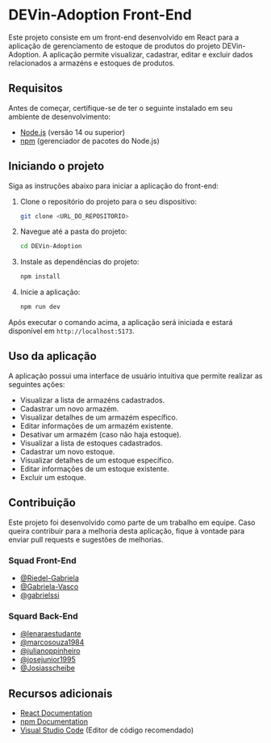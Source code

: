 # DEVin-Adoption Front-End

Este projeto consiste em um front-end desenvolvido em React para a aplicação de gerenciamento de estoque de produtos do projeto DEVin-Adoption. A aplicação permite visualizar, cadastrar, editar e excluir dados relacionados a armazéns e estoques de produtos.

## Requisitos

Antes de começar, certifique-se de ter o seguinte instalado em seu ambiente de desenvolvimento:

- [Node.js](https://nodejs.org) (versão 14 ou superior)
- [npm](https://www.npmjs.com/) (gerenciador de pacotes do Node.js)

## Iniciando o projeto

Siga as instruções abaixo para iniciar a aplicação do front-end:

1. Clone o repositório do projeto para o seu dispositivo:

   ```bash
   git clone <URL_DO_REPOSITORIO>
   ```

2. Navegue até a pasta do projeto:

   ```bash
   cd DEVin-Adoption
   ```

3. Instale as dependências do projeto:

   ```bash
   npm install
   ```

4. Inicie a aplicação:

   ```bash
   npm run dev
   ```

Após executar o comando acima, a aplicação será iniciada e estará disponível em `http://localhost:5173`.

## Uso da aplicação

A aplicação possui uma interface de usuário intuitiva que permite realizar as seguintes ações:

- Visualizar a lista de armazéns cadastrados.
- Cadastrar um novo armazém.
- Visualizar detalhes de um armazém específico.
- Editar informações de um armazém existente.
- Desativar um armazém (caso não haja estoque).
- Visualizar a lista de estoques cadastrados.
- Cadastrar um novo estoque.
- Visualizar detalhes de um estoque específico.
- Editar informações de um estoque existente.
- Excluir um estoque.

## Contribuição

Este projeto foi desenvolvido como parte de um trabalho em equipe. Caso queira contribuir para a melhoria desta aplicação, fique à vontade para enviar pull requests e sugestões de melhorias.

### Squad Front-End

- [@Riedel-Gabriela](https://github.com/Riedel-Gabriela)
- [@Gabriela-Vasco](https://github.com/Gabriela-Vasco)
- [@gabrielssi](https://github.com/gabrielssi)

### Squard Back-End
- [@lenaraestudante](https://github.com/lenaraestudante)
- [@marcosouza1984](https://github.com/marcosouza1984)
- [@julianoppinheiro](https://github.com/julianoppinheiro)
- [@josejunior1995](https://github.com/josejunior1995)
- [@Josiasscheibe](https://github.com/Josiasscheibe)

## Recursos adicionais

- [React Documentation](https://reactjs.org/docs)
- [npm Documentation](https://docs.npmjs.com/)
- [Visual Studio Code](https://code.visualstudio.com/) (Editor de código recomendado)

